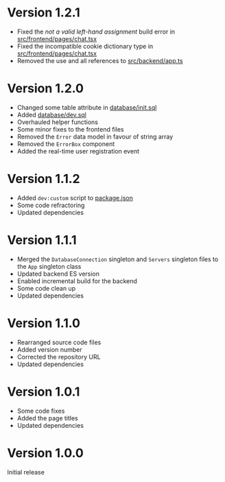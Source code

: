 # Version 1.2.1

-   Fixed the _not a valid left-hand assignment_ build error in [src/frontend/pages/chat.tsx](src/frontend/pages/chat.tsx)
-   Fixed the incompatible cookie dictionary type in [src/frontend/pages/chat.tsx](src/frontend/pages/chat.tsx)
-   Removed the use and all references to [src/backend/app.ts](src/backend/app.ts)

# Version 1.2.0

-   Changed some table attribute in [database/init.sql](./database/init.sql)
-   Added [database/dev.sql](./database/dev.sql)
-   Overhauled helper functions
-   Some minor fixes to the frontend files
-   Removed the `Error` data model in favour of string array
-   Removed the `ErrorBox` component
-   Added the real-time user registration event

# Version 1.1.2

-   Added `dev:custom` script to [package.json](./package.json)
-   Some code refractoring
-   Updated dependencies

# Version 1.1.1

-   Merged the `DatabaseConnection` singleton and `Servers` singleton files to the `App` singleton class
-   Updated backend ES version
-   Enabled incremental build for the backend
-   Some code clean up
-   Updated dependencies

# Version 1.1.0

-   Rearranged source code files
-   Added version number
-   Corrected the repository URL
-   Updated dependencies

# Version 1.0.1

-   Some code fixes
-   Added the page titles
-   Updated dependencies

# Version 1.0.0

Initial release
